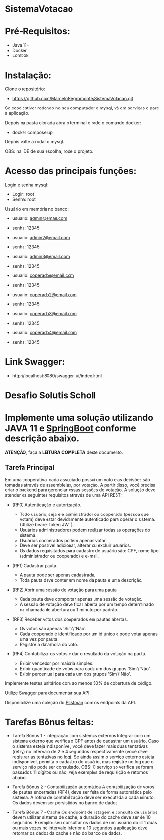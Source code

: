 # SistemaVotacao

# Pré-Requisitos:
- Java 11+
- Docker
- Lombok

# Instalação:
Clone o repositório: 
- https://github.com/MarceloNegromonte/SistemaVotacao.git

Se caso estiver rodando no seu computador o mysql, vá em serviços e pare a aplicação.

Depois na pasta clonada abra o terminal e rode o comando docker:
- docker compose up

Depois volte a rodar o mysql.

OBS: na IDE de sua escolha, rode o projeto.

# Acesso das principais funções: 
Login e senha mysql:
- Login: root
- Senha: root

Usuário em memória no banco:
- usuario: admin@email.com
- senha: 12345

- usuario: admin2@email.com
- senha: 12345

- usuario: admin3@email.com
- senha: 12345

- usuario: coperado@email.com
- senha: 12345

- usuario: coperado2@email.com
- senha: 12345

- usuario: coperado3@email.com
- senha: 12345

- usuario: coperado4@email.com
- senha: 12345

# Link Swagger:
- http://localhost:8080/swagger-ui/index.html

# Desafio Solutis Scholl

# Implemente uma solução utilizando JAVA 11 e [SpringBoot](https://spring.io/) conforme descrição abaixo.</br>
**ATENÇÂO**, faça a **LEITURA COMPLETA** deste documento.

## Tarefa Principal
Em uma cooperativa, cada associado possui um voto e as decisões são tomadas através de assembleias, por votação. A partir disso, você precisa criar o backend para gerenciar essas sessões de votação. A solução deve atender os seguintes requisitos através de uma API REST:

- (RF0) Autenticação e autorização.
  - Todo usuário, seja ele administrador ou cooperado (pessoa que votam) deve estar devidamente autenticado para operar o sistema. (Utilize bearer token JWT).
  - Usuários administradores podem realizar todas as operações do sistema. 
  - Usuários cooperados podem apenas votar. 
  - Deve ser possível adicionar, alterar ou excluir usuários.
  - Os dados requisitados para cadastro de usuário são: CPF, nome tipo (administrador ou cooperado) e e-mail.

- (RF1) Cadastrar pauta.
  - A pauta pode ser apenas cadastrada.
  - Toda pauta deve conter um nome da pauta e uma descrição.

- (RF2) Abrir uma sessão de votação para uma pauta.
  - Cada pauta deve comportar apenas uma sessão de votação. 
  - A sessão de votação deve ficar aberta por um tempo determinado na chamada de abertura ou 1 minuto por padrão.

- (RF3) Receber votos dos cooperados em pautas abertas. 
  - Os votos são apenas 'Sim'/'Não'.
  - Cada cooperado é identificado por um id único e pode votar apenas uma vez por pauta. 
  - Registre a data/hora do voto.

- (RF4) Contabilizar os votos e dar o resultado da votação na pauta.
  - Exibir vencedor por maioria simples.
  - Exibir quantidade de votos para cada um dos grupos 'Sim'/'Não'.
  - Exibir percentual para cada um dos grupos 'Sim'/'Não'.

Implemente testes unitários com ao menos 50% de cobertura de código.

Utilize [Swagger](https://swagger.io/) para documentar sua API.

Disponibilize uma coleção do [Postman](https://www.postman.com/) com os endpoints da API.

# Tarefas Bônus feitas:
-  Tarefa Bônus 1 - Integração com sistemas externos
Integrar com um sistema externo que verifica o CPF antes de cadastrar um usuário. Caso o sistema esteja indisponível, você deve fazer mais duas tentativas (retry) no intervalo de 2 e 4 segundos respectivamente (você deve registrar as tentativas no log). Se ainda assim o serviço externo esteja indisponível, permita o cadastro do usuário, mas registre no log que o serviço não pode ser consultado. OBS: O serviço só verifica se foram passados 11 dígitos ou não, veja exemplos de requisição e retornos abaixo.

- Tarefa Bônus 2 - Contabilização automática
A contabilização de votos de pautas encerradas (RF4), deve ser feita de forma automática pelo sistema. A rotina de contabilização deve ser executada a cada minuto. Os dados devem ser persistidos no banco de dados.

-  Tarefa Bônus 7 - Cache
Os endpoint de listagem e consulta de usuários devem utilizar sistema de cache, a duração do cache deve ser de 10 segundos. Exemplo: seu consultar os dados de um usuário do id 1 duas ou mais vezes no intervalo inferior a 10 segundos a aplicação deve retornar os dados da cache e não do banco de dados.
